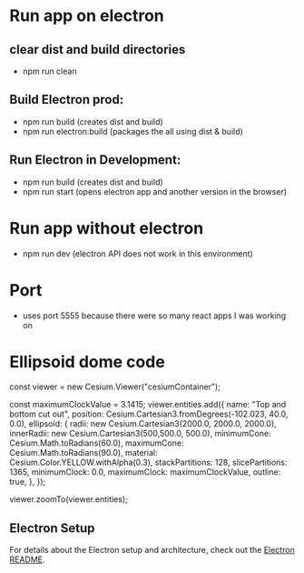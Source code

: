 # Run app on electron
  ## clear dist and build directories
  - npm run clean
  ## Build Electron prod:
  - npm run build (creates dist and build)
  - npm run electron:build (packages the all using dist & build)
  ## Run Electron in Development: 
  - npm run build (creates dist and build)
  - npm run start (opens electron app and another version in the browser)

# Run app without electron
- npm run dev (electron API does not work in this environment)

# Port
- uses port 5555 because there were so many react apps I was working on

# Ellipsoid dome code
const viewer = new Cesium.Viewer("cesiumContainer");
 
 
const maximumClockValue = 3.1415;
viewer.entities.add({
  name: "Top and bottom cut out",
  position: Cesium.Cartesian3.fromDegrees(-102.023, 40.0, 0.0),
  ellipsoid: {
    radii: new Cesium.Cartesian3(2000.0, 2000.0, 2000.0),
    innerRadii: new Cesium.Cartesian3(500,500.0, 500.0),
    minimumCone: Cesium.Math.toRadians(60.0),
    maximumCone: Cesium.Math.toRadians(90.0),
    material: Cesium.Color.YELLOW.withAlpha(0.3),
    stackPartitions: 128,
    slicePartitions: 1365,
    minimumClock: 0.0,
    maximumClock: maximumClockValue,
    outline: true,
  },
});
 
viewer.zoomTo(viewer.entities);

## Electron Setup

For details about the Electron setup and architecture, check out the [Electron README](./electron/README.md).